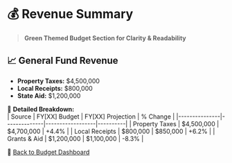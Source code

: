 # 💰 Revenue Summary  
> **Green Themed Budget Section for Clarity & Readability**  

## 📈 General Fund Revenue
- **Property Taxes:** $4,500,000  
- **Local Receipts:** $800,000  
- **State Aid:** $1,200,000  

📌 **Detailed Breakdown:**  
| Source         | FY[XX] Budget | FY[XX] Projection | % Change |
|---------------|--------------|------------------|----------|
| Property Taxes | $4,500,000   | $4,700,000      | +4.4%    |
| Local Receipts | $800,000     | $850,000        | +6.2%    |
| Grants & Aid   | $1,200,000   | $1,100,000      | -8.3%    |

🔗 [Back to Budget Dashboard](../dashboard/index.html)  
